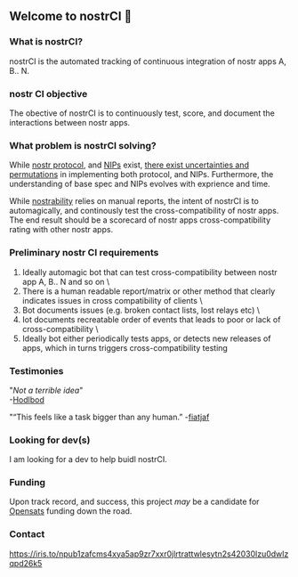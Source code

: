 ## Welcome to nostrCI 👋



### What is nostrCI?

nostrCI is the automated tracking of continuous integration of nostr apps A, B.. N. 

### nostr CI objective

The obective of nostrCI is to continuously test, score, and document the interactions between nostr apps. 

### What problem is nostrCI solving?

While [nostr protocol](https://github.com/nostr-protocol), and [NIPs](https://github.com/nostr-protocol/nips) exist, [there exist uncertainties and permutations](https://github.com/nostrability/nostrability/issues) in implementing both protocol, and NIPs. 
Furthermore, the understanding of base spec and NIPs evolves with exprience and time. 

While [nostrability](github.com/nostrability) relies on manual reports, the intent of nostrCI is to automagically, and continously test the cross-compatibility of nostr apps. The end result should be a 
scorecard of nostr apps cross-compatibility rating with other nostr apps. 

### Preliminary nostr CI requirements

1. Ideally automagic bot that can test cross-compatibility between nostr app A, B.. N and so on \
2. There is a human readable report/matrix or other method that clearly indicates issues in cross compatibility of clients \
3. Bot documents issues (e.g. broken contact lists, lost relays etc) \
4. Iot documents recreatable order of events that leads to poor or lack of cross-compatibility \
5. Ideally bot either periodically tests apps, or detects new releases of apps, which in turns triggers cross-compatibility testing

### Testimonies

"_Not a terrible idea_" \
-[Hodlbod](github.com/staab)

"“This feels like a task bigger than any human.” 
-[fiatjaf](github.com/fiatjaf)



### Looking for dev(s) 

I am looking for a dev to help buidl nostrCI. 

### Funding

Upon track record, and success, this project _may_ be a candidate for [Opensats](https://opensats.org/) funding down the road.

### Contact

https://iris.to/npub1zafcms4xya5ap9zr7xxr0jlrtrattwlesytn2s42030lzu0dwlzqpd26k5
